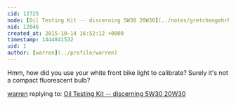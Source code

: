 ```yaml
---
cid: 12725
node: [Oil Testing Kit -- discerning 5W30 20W30](../notes/gretchengehrke/07-10-2015/oil-testing-kit-discerning-5w30-20w30)
nid: 12046
created_at: 2015-10-14 16:52:12 +0000
timestamp: 1444841532
uid: 1
author: [warren](../profile/warren)
---
```


Hmm, how did you use your white front bike light to calibrate? Surely it's not a compact fluorescent bulb? 

[warren](../profile/warren) replying to: [Oil Testing Kit -- discerning 5W30 20W30](../notes/gretchengehrke/07-10-2015/oil-testing-kit-discerning-5w30-20w30)

